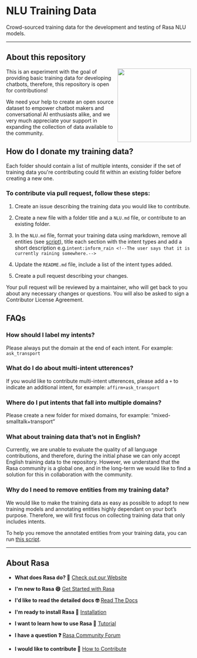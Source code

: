 # NLU Training Data
Crowd-sourced training data for the development and testing of Rasa NLU models. 

---

## About this repository 

<img align="right" height="200" src="https://i.imgur.com/YR7ziAx.png">

This is an experiment with the goal of providing basic training data for developing chatbots, therefore, this repository is open for contributions!

We need your help to create an open source dataset to empower chatbot makers and conversational AI enthusiasts alike, and we very much appreciate your support in expanding the collection of data available to the community.

## How do I donate my training data?

Each folder should contain a list of multiple intents, consider if the set of training data you're contributing could fit within an existing folder before creating a new one.

### To contribute via pull request, follow these steps:

1. Create an issue describing the training data you would like to contribute. 

2. Create a new file with a folder title and a `NLU.md` file, or contribute to an existing folder.  

3. In the `NLU.md` file, format your training data using markdown, remove all entities (see [script](https://github.com/RasaHQ/NLU-training-data/blob/master/entity-removal-script)), title each section with the intent types and add a short description e.g.`intent:inform_rain <!--The user says that it is currently raining somewhere.-->` 

4. Update the `README.md` file, include a list of the intent types added. 

5. Create a pull request describing your changes. 

Your pull request will be reviewed by a maintainer, who will get back to you about any necessary changes or questions. You will also be asked to sign a Contributor License Agreement.

## FAQs

### How should I label my intents?

Please always put the domain at the end of each intent. For example: `ask_transport`

### What do I do about multi-intent utterences? 

If you would like to contribute multi-intent utterences, please add a `+` to indicate an additional intent, for example: `affirm+ask_transport`

### Where do I put intents that fall into multiple domains?

Please create a new folder for mixed domains, for example: “mixed-smalltalk+transport”

### What about training data that’s not in English? 

Currently, we are unable to evaluate the quality of all language contributions, and therefore, during the initial phase we can only accept English training data to the repository.
However, we understand that the Rasa community is a global one, and in the long-term we would like to find a solution for this in collaboration with the community. 

### Why do I need to remove entities from my training data? 

We would like to make the training data as easy as possible to adopt to new training models and annotating entities highly dependant on your bot’s purpose. Therefore, we will first focus on collecting training data that only includes intents.

To help you remove the annotated entities from your training data, you can run [this script](https://github.com/RasaHQ/NLU-training-data/blob/master/entity-removal-script). 

---  

## About Rasa

- **What does Rasa do? 🤔**
  [Check out our Website](https://rasa.com/)

- **I'm new to Rasa 😄**
  [Get Started with Rasa](https://rasa.com/docs/getting-started/)

- **I'd like to read the detailed docs 🤓**
  [Read The Docs](https://rasa.com/docs/)

- **I'm ready to install Rasa 🚀**
  [Installation](https://rasa.com/docs/rasa/user-guide/installation/)

- **I want to learn how to use Rasa 🚀**
  [Tutorial](https://rasa.com/docs/rasa/user-guide/rasa-tutorial/)

- **I have a question ❓**
  [Rasa Community Forum](https://forum.rasa.com/)

- **I would like to contribute 🤗**
  [How to Contribute](#how-to-contribute)
